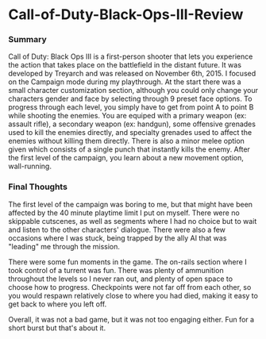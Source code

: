 # Call-of-Duty-Black-Ops-III-Review

### Summary
Call of Duty: Black Ops III is a first-person shooter that lets you experience the action that takes place on the battlefield in the distant future. It was developed by Treyarch and was released on November 6th, 2015. I focused on the Campaign mode during my playthrough. At the start there was a small character customization section, although you could only change your characters gender and face by selecting through 9 preset face options. To progress through each level, you simply have to get from point A to point B while shooting the enemies. You are equiped with a primary weapon (ex: assault rifle), a secondary weapon (ex: handgun), some offensive grenades used to kill the enemies directly, and specialty grenades used to affect the enemies without killing them directly. There is also a minor melee option given which consists of a single punch that instantly kills the enemy. After the first level of the campaign, you learn about a new movement option, wall-running.

### Final Thoughts
The first level of the campaign was boring to me, but that might have been affected by the 40 minute playtime limit I put on myself. There were no skippable cutscenes, as well as segments where I had no choice but to wait and listen to the other characters' dialogue. There were also a few occasions where I was stuck, being trapped by the ally AI that was "leading" me through the mission.

There were some fun moments in the game. The on-rails section where I took control of a turrent was fun. There was plenty of ammunition throughout the levels so I never ran out, and plenty of open space to choose how to progress. Checkpoints were not far off from each other, so you would respawn relatively close to where you had died, making it easy to get back to where you left off.

Overall, it was not a bad game, but it was not too engaging either. Fun for a short burst but that's about it.
